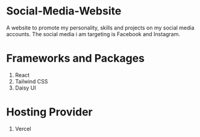 # Social-Media-Website
A website to promote my personality, skills and projects on my social media accounts. The social media i am targeting is Facebook and Instagram.

# Frameworks and Packages
1. React
2. Tailwind CSS
3. Daisy UI

# Hosting Provider
1. Vercel

